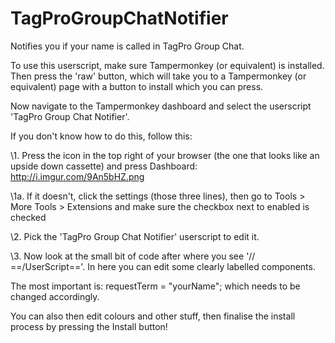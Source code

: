 TagProGroupChatNotifier
=======================

Notifies you if your name is called in TagPro Group Chat.

To use this userscript, make sure Tampermonkey (or equivalent) is installed.
Then press the 'raw' button, which will take you to a Tampermonkey (or equivalent) page with a button to install which you can press.

Now navigate to the Tampermonkey dashboard and select the userscript 'TagPro Group Chat Notifier'.

If you don't know how to do this, follow this:

\1. Press the icon in the top right of your browser (the one that looks like an upside down cassette) and press Dashboard: http://i.imgur.com/9An5bHZ.png

 \1a. If it doesn't, click the settings (those three lines), then go to Tools > More Tools > Extensions and make sure the checkbox next to enabled is checked

\2. Pick the 'TagPro Group Chat Notifier' userscript to edit it.

\3. Now look at the small bit of code after where you see '// ==/UserScript=='. In here you can edit some clearly labelled components. 

The most important is: requestTerm = "yourName";    which needs to be changed accordingly.

You can also then edit colours and other stuff, then finalise the install process by pressing the Install button!
